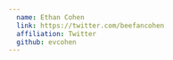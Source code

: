 ```yaml
---
  name: Ethan Cohen
  link: https://twitter.com/beefancohen
  affiliation: Twitter
  github: evcohen
---
```

